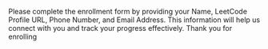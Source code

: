 Please complete the enrollment form by providing your Name, LeetCode Profile URL, Phone Number, and Email Address. This information will help us connect with you and track your progress effectively. Thank you for enrolling
